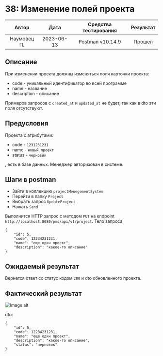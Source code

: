 # 38: Изменение полей проекта

|    Автор    |    Дата    | Средства тестирования | Результат |
|:-----------:|:----------:|:---------------------:|:---------:|
| Наумовец П. | 2023-06-13 |   Postman v10.14.9    |  Прошел   |

## Описание

При изменении проекта должны изменяться поля карточки проекта:

* code - уникальный идентификатор во всей программе
* name - название
* description - описание

Примеров запросов с `created_at` и `updated_at` не будет, так как в dto эти поля отсутствуют.

## Предусловия

Проекта с атрибутами:

* code - `1231231231`
* name - `новый проект`
* status - `черновик`

, есть в базе данных. Менеджер авторизован в системе.

## Шаги в postman

* Зайти в коллекцию `projectMenegementSystem`
* Перейти в папку `Project`
* Выбрать запрос `UpdateProject`
* Нажать `Send`

Выполнится HTTP запрос с методом `PUT` на endpoint `http://localhost:8080/pms/api/v1/project`. Тело запроса:

```
{
    "id": 5,
    "code": 12234231231,
    "name": "еще один проект",
    "description": "какое-то описание"
}
```

## Ожидаемый результат

Вернется ответ со статус кодом `200` и dto обновленного проекта.

## Фактический результат

![Image alt]()


dto:

```
{
    "id": 5,
    "code": 12234231231,
    "name": "еще один проект",
    "description": "какое-то описание",
    "status": "черновик"
}
```